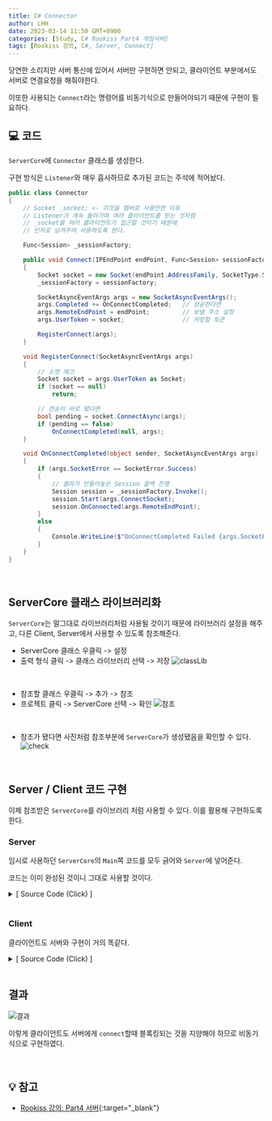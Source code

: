 ```yaml
---
title: C# Connector
author: LHH
date: 2023-03-14 11:50 GMT+0900
categories: [Study, C# Rookiss Part4 게임서버]
tags: [Rookiss 강의, C#, Server, Connect]
---
```


당연한 소리지만 서버 통신에 있어서 서버만 구현하면 안되고, 클라이언트 부분에서도 서버로 연결요청을 해줘야한다.

이또한 사용되는 `Connect`라는 명령어를 비동기식으로 만들어야되기 때문에 구현이 필요하다.

## 💻 코드
`ServerCore`에 `Connector` 클래스를 생성한다.

구현 방식은 `Listener`와 매우 흡사하므로 추가된 코드는 주석에 적어놨다.
```cs
public class Connector
{
    // Socket _socket; <- 이것을 멤버로 사용안한 이유
    // Listener가 계속 돌아가며 여러 클라이언트를 받는 것처럼
    // _socket을 여러 클라이언트가 접근할 것이기 때문에
    // 인자로 넘겨주며 사용하도록 한다.

    Func<Session> _sessionFactory;

    public void Connect(IPEndPoint endPoint, Func<Session> sessionFactory)
    {
        Socket socket = new Socket(endPoint.AddressFamily, SocketType.Stream, ProtocolType.Tcp);
        _sessionFactory = sessionFactory;

        SocketAsyncEventArgs args = new SocketAsyncEventArgs();
        args.Completed += OnConnectCompleted;   // 성공한다면
        args.RemoteEndPoint = endPoint;         // 보낼 주소 설정
        args.UserToken = socket;                // 저장할 토큰

        RegisterConnect(args);
    }

    void RegisterConnect(SocketAsyncEventArgs args)
    {
        // 소켓 체크
        Socket socket = args.UserToken as Socket;
        if (socket == null)
            return;

        // 전송이 바로 됐다면
        bool pending = socket.ConnectAsync(args);
        if (pending == false)
            OnConnectCompleted(null, args);
    }

    void OnConnectCompleted(object sender, SocketAsyncEventArgs args)
    {
        if (args.SocketError == SocketError.Success)
        {
            // 클라가 만들어놓은 Session 콜백 진행
            Session session = _sessionFactory.Invoke();
            session.Start(args.ConnectSocket);
            session.OnConnected(args.RemoteEndPoint);
        }
        else
        {
            Console.WriteLine($"OnConnectCompleted Failed {args.SocketError}");
        }
    }
}
```
<br>

## ServerCore 클래스 라이브러리화
`ServerCore`는 말그대로 라이브러리처럼 사용될 것이기 때문에 라이브러리 설정을 해주고, 다른 Client, Server에서 사용할 수 있도록 참조해준다.

- ServerCore 클래스 우클릭 -> 설정
- 출력 형식 클릭 -> 클래스 라이브러리 선택 -> 저장
![classLib](https://user-images.githubusercontent.com/110723307/224724065-d28319d8-e345-42b4-8455-7677d94ba4f6.PNG)

<br>

- 참조할 클래스 우클릭 -> 추가 -> 참조
- 프로젝트 클릭 -> ServerCore 선택 -> 확인
![참조](https://user-images.githubusercontent.com/110723307/224724054-072abb8b-0b7f-4a24-bb68-d8ef08addce4.PNG)

<br>

- 참조가 됐다면 사진처럼 참조부분에 `ServerCore`가 생성됐음을 확인할 수 있다.
![check](https://user-images.githubusercontent.com/110723307/224724040-99ecb79c-3447-4a54-8807-5cdb27c64ad1.PNG)

<br>

## Server / Client 코드 구현
이제 참조받은 `ServerCore`를 라이브러리 처럼 사용할 수 있다. 이를 활용해 구현하도록 한다.

### Server
임시로 사용하던 `ServerCore`의 `Main`쪽 코드를 모두 긁어와 `Server`에 넣어준다.

코드는 이미 완성된 것이니 그대로 사용할 것이다.

<details>
<summary> [ Source Code (Click) ] </summary>
<div markdown="1">

```cs
namespace Server
{
    class GameSession : Session
    {
        public override void OnConnected(EndPoint endPoint)
        {
            Console.WriteLine($"OnConnected : {endPoint}");

            byte[] sendBuff = Encoding.UTF8.GetBytes("Welcome to LHH Server !!");
            Send(sendBuff);
            Thread.Sleep(1000);
            Disconnect();
        }

        public override void OnDisConnected(EndPoint endPoint)
        {
            Console.WriteLine($"OnDisConnected : {endPoint}");
        }

        public override void OnRecv(ArraySegment<byte> buffer)
        {
            string recvData = Encoding.UTF8.GetString(buffer.Array, buffer.Offset, buffer.Count);
            Console.WriteLine($"[From Client] {recvData}");
        }

        public override void OnSend(int numOfBytes)
        {
            Console.WriteLine($"Transferred Bytes : {numOfBytes}");
        }
    }

    class Program
    {
        static Listener _listener = new Listener();

        static void Main(string[] args)
        {
            // DNS (Domain Name System)
            string host = Dns.GetHostName();
            IPHostEntry ipHost = Dns.GetHostEntry(host);
            IPAddress ipAddress = ipHost.AddressList[0];
            IPEndPoint endPoint = new IPEndPoint(ipAddress, 5000);

            _listener.Init(endPoint, () => { return new GameSession(); });
            Console.WriteLine("Listening...");

            while (true)
            {
                ;
            }
        }
    }
}
```

</div>
</details>

<br>

### Client
클라이언트도 서버와 구현이 거의 똑같다.

<details>
<summary> [ Source Code (Click) ] </summary>
<div markdown="1">

```cs
namespace DummyClient
{
    class GameSession : Session
    {
        public override void OnConnected(EndPoint endPoint)
        {
            Console.WriteLine($"OnConnected : {endPoint}");

            // 보낸다
            for (int i = 0; i < 5; i++)
            {
                byte[] sendBuff = Encoding.UTF8.GetBytes($"Hello World!! {i + 1} ");
                Send(sendBuff);
            }
        }

        public override void OnDisConnected(EndPoint endPoint)
        {
            Console.WriteLine($"OnDisConnected : {endPoint}");
        }

        public override void OnRecv(ArraySegment<byte> buffer)
        {
            string recvData = Encoding.UTF8.GetString(buffer.Array, buffer.Offset, buffer.Count);
            Console.WriteLine($"[From Server] {recvData}");
        }

        public override void OnSend(int numOfBytes)
        {
            Console.WriteLine($"Transferred Bytes : {numOfBytes}");
        }
    }

    class Program
    {
        static void Main(string[] args)
        {
            // DNS (Domain Name System)
            string host = Dns.GetHostName();
            IPHostEntry ipHost = Dns.GetHostEntry(host);
            IPAddress ipAddress = ipHost.AddressList[0];
            IPEndPoint endPoint = new IPEndPoint(ipAddress, 5000);

            Connector connector = new Connector();
            connector.Connect(endPoint, () => { return new GameSession(); });

            while (true)
            {
                try
                {
                }
                catch (Exception ex)
                {
                    Console.WriteLine(ex.ToString());
                }

                Thread.Sleep(100);
            }
        }
    }
}
```

</div>
</details>

<br>

## 결과
![결과](https://user-images.githubusercontent.com/110723307/224743082-1463601d-304c-4a47-bd47-8d51cb934573.PNG)

이렇게 클라이언트도 서버에게 `connect`할때 블록킹되는 것을 지양해야 하므로 비동기식으로 구현하였다.

<br>

## 💡 참고
- [Rookiss 강의: Part4 서버](https://www.inflearn.com/course/%EC%9C%A0%EB%8B%88%ED%8B%B0-mmorpg-%EA%B0%9C%EB%B0%9C-part4){:target="_blank"}